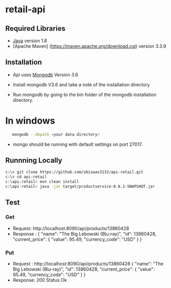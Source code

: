 # retail-api

## Required Libraries
  - [Java](http://www.oracle.com/technetwork/java/javase/downloads/jre8-downloads-2133155.html) version 1.8 
  - [Apache Maven] (https://maven.apache.org/download.cgi) version 3.3.9

## Installation
  - Api uses [Mongodb](https://www.mongodb.com/download-center?filter=enterprise&utm_source=google&utm_campaign=Americas_US_CorpEntOnly_Brand_Beta_FM&utm_keyword=%2Bmongo%20%2B3.6%20%2Bdownload&utm_device=c&utm_network=g&utm_medium=cpc&utm_creative=241824498179&utm_matchtype=b&_bt=241824498179&_bk=%2Bmongo%20%2B3.6%20%2Bdownload&_bm=b&_bn=g&jmp=search&gclid=EAIaIQobChMIzrTU-87J2wIVkONkCh3UagHjEAAYASAAEgIs0vD_BwE#enterprise) Version 3.6

   - Install mongodb V3.6 and take a note of the installation directory
   - Run mongodb by going to the bin folder of the mongodb installation directory.  
   # In windows 
   ```sh 
      mongodb --dbpath <your data directory>
   ```
   - mongo should be running with default settings on port 27017.

## Runnning Locally
```sh
c:\> git clone https://github.com/sbiswas3132/api-retail.git
c:\> cd api-retail
c:\api-retail> mvn clean install
c:\api-retail> java -jar target/productservice-0.0.1-SNAPSHOT.jar
```
    
## Test

### Get 
- Request: http://localhost:8090/api/products/13860428
- Response :
{
   "name": "The Big Lebowski (Blu-ray)",
   "id": 13860428,
   "current_price":    {
      "value": 95.49,
      "currency_code": "USD"
   }
}

### Put 
- Request : http://localhost:8090/api/products/13860428
{
   "name": "The Big Lebowski (Blu-ray)",
   "id": 13860428,
   "current_price":    {
      "value": 85.49,
      "currency_code": "USD"
   }
}
- Response: 200 Status Ok
